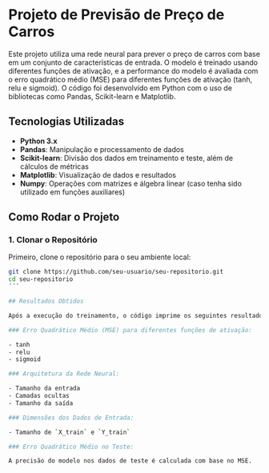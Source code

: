 # Projeto de Previsão de Preço de Carros

Este projeto utiliza uma rede neural para prever o preço de carros com base em um conjunto de características de entrada. O modelo é treinado usando diferentes funções de ativação, e a performance do modelo é avaliada com o erro quadrático médio (MSE) para diferentes funções de ativação (tanh, relu e sigmoid). O código foi desenvolvido em Python com o uso de bibliotecas como Pandas, Scikit-learn e Matplotlib.

## Tecnologias Utilizadas

- **Python 3.x**
- **Pandas**: Manipulação e processamento de dados
- **Scikit-learn**: Divisão dos dados em treinamento e teste, além de cálculos de métricas
- **Matplotlib**: Visualização de dados e resultados
- **Numpy**: Operações com matrizes e álgebra linear (caso tenha sido utilizado em funções auxiliares)

## Como Rodar o Projeto

### 1. Clonar o Repositório

Primeiro, clone o repositório para o seu ambiente local:

```bash
git clone https://github.com/seu-usuario/seu-repositorio.git
cd seu-repositorio
´´´

## Resultados Obtidos

Após a execução do treinamento, o código imprime os seguintes resultados:

### Erro Quadrático Médio (MSE) para diferentes funções de ativação:

- tanh
- relu
- sigmoid

### Arquitetura da Rede Neural:

- Tamanho da entrada
- Camadas ocultas
- Tamanho da saída

### Dimensões dos Dados de Entrada:

- Tamanho de `X_train` e `Y_train`

### Erro Quadrático Médio no Teste:

A precisão do modelo nos dados de teste é calculada com base no MSE.
